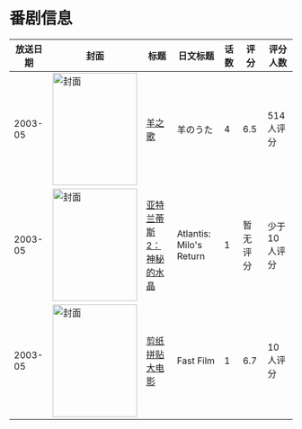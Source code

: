 # 番剧信息

|放送日期|封面|标题|日文标题|话数|评分|评分人数|
|---|---|---|---|---|---|---|
|2003-05|<img src="//lain.bgm.tv/pic/cover/c/9b/40/8300_L58eu.jpg" alt="封面" style="width:150px;height:200px;object-fit:cover;">|[羊之歌](https://bangumi.tv/subject/8300)|羊のうた|4|6.5|514人评分|
|2003-05|<img src="//lain.bgm.tv/pic/cover/c/86/94/113006_EIcfs.jpg" alt="封面" style="width:150px;height:200px;object-fit:cover;">|[亚特兰蒂斯2：神秘的水晶](https://bangumi.tv/subject/113006)|Atlantis: Milo's Return|1|暂无评分|少于10人评分|
|2003-05|<img src="//lain.bgm.tv/pic/cover/c/c8/41/136886_B11WD.jpg" alt="封面" style="width:150px;height:200px;object-fit:cover;">|[剪纸拼贴大电影](https://bangumi.tv/subject/136886)|Fast Film|1|6.7|10人评分|

